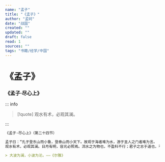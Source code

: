 ```yaml
---
name: "孟子"
title: "《孟子》"
author: "孟轲"
date: "战国"
created: ""
updated: ""
draft: false
read: 1
sources: ""
tags: "书籍/经学/中国"
---
```


# 《孟子》

### 《孟子·尽心上》

::: info

> [!quote]
> 观水有术，必观其澜。

:::

```markdown
《孟子·尽心上》（第二十四节）

孟子曰：“孔子登东山而小鲁，登泰山而小天下。故观于海者难为水，游于圣人之门者难为言。
观水有术，必观其澜。日月有明，容光必照焉。流水之为物也，不盈科不行；君子之志于道也，不成章不达。”

> 大波为澜，小波为沦。——《尔雅》
```
